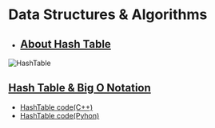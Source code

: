 # Data Structures & Algorithms

- ## [About Hash Table](https://www.digitalocean.com/community/tutorials/hash-table-in-c-plus-plus) 
![HashTable](https://www.databricks.com/wp-content/uploads/2018/12/hash-buckets.jpg)

[Hash Table & Big O Notation](https://lukabaramishvili.medium.com/data-structure-hash-table-big-o-notation-a2ee869be861)
--
- [HashTable code(C++)](https://github.com/goodluck3301/DataStructuresAndAlgorithms/blob/main/hashtable.cpp)<br/>
- [HashTable code(Pyhon)](https://github.com/goodluck3301/DataStructuresAndAlgorithms/blob/main/hashTable.py)
